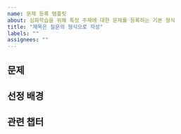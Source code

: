 ```yaml
---
name: 문제 등록 템플릿
about: 심화학습을 위해 특정 주제에 대한 문제를 등록하는 기본 형식
title: "제목은 질문의 형식으로 작성"
labels: ""
assignees: ""
---
```


## 문제

<!-- 제목에 작성한 문제 내용은 간략 버전. 문제에 대한 자세한 설명은 해당 부분에 작성. -->

## 선정 배경

<!-- 해당 질문이 중요하다고 생각하는 이유 등에 대한 설명 작성. -->

## 관련 챕터

<!--
해당 질문과 관련된 챕터 및 페이지 정보를 작성.
페이지 정보의 경우 생략 가능.

[예시]
- [1장] 자바 8, 9, 10, 11 : 무슨 일이 일어나고 있는가?
  - p. 39
  - pp. 44-46
- [3장] 람다 표현식
- [4장] 스트림 소개
-->

<!-- 출제자가 생각하는 문제에 대한 정답은 해당 이슈를 등록한 후, 아래 답변으로 작성. -->
